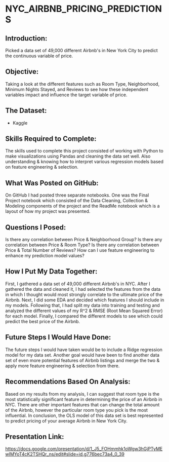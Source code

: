# NYC_AIRBNB_PRICING_PREDICTIONS


## Introduction:

Picked a data set of 49,000 different Airbnb's in New York City to predict the continuous variable of price.

## Objective:

Taking a look at the different features such as Room Type, Neighborhood, Minimum Nights Stayed, and Reviews to see how these independent variables impact and influence the target variable of price.

## The Dataset:

* Kaggle 

## Skills Required to Complete:

The skills used to complete this project consisted of working with Python to make visualizations using Pandas and cleaning the data set well. Also understanding & knowing how to interpret various regression models based on feature engineering & selection.

## What Was Posted on GitHub:

On GitHub I had posted three separate notebooks. One was the Final Project notebook which consisted of the Data Cleaning, Collection & Modeling components of the project and the ReadMe notebook which is a layout of how my project was presented.

## Questions I Posed:

Is there any correlation between Price & Neighborhood Group? Is there any correlation between Price & Room Type? Is there any correlation between Price & Total Number of Reviews? How can I use feature engineering to enhance my prediction model values?

## How I Put My Data Together:

First, I gathered a data set of 49,000 different Airbnb's in NYC. After I gathered the data and cleaned it, I had selected the features from the data in which I thought would most strongly correlate to the ultimate price of the Airbnb. Next, I did some EDA and decided which features I should include in my models. Following that, I had split my data into training and testing and analyzed the different values of my R^2 & RMSE (Root Mean Squared Error) for each model. Finally, I compared the different models to see which could predict the best price of the Airbnb.

## Future Steps I Would Have Done:

The future steps I would have taken would be to include a Ridge regression model for my data set. Another goal would have been to find another data set of even more potential features of Airbnb listings and merge the two & apply more feature engineering & selection from there.

## Recommendations Based On Analysis:

Based on my results from my analysis, I can suggest that room type is the most statistically significant feature in determining the price of an Airbnb in NYC. There are other important features that can change the total amount of the Airbnb, however the particular room type you pick is the most influential. In conclusion, the OLS model of this data set is best represented to predict pricing of your average Airbnb in New York City.

## Presentation Link:

https://docs.google.com/presentation/d/1_J5_FOHmmhk1oWgw3hGjPTyMEwIMYoT4cK2TSHQr_ns/edit#slide=id.g776bec73a4_0_39

